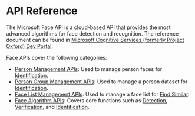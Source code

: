 <!-- 
NavPath: Face API
LinkLabel: API Reference
ExternalLink: https://dev.projectoxford.ai/docs/services/563879b61984550e40cbbe8d
Weight: 20
-->

# API Reference


The Microsoft Face API is a cloud-based API that provides the most advanced algorithms for face detection and recognition. The reference document can be found in [Microsoft Cognitive Services (formerly Project Oxford) Dev Portal](https://dev.projectoxford.ai/docs/services/563879b61984550e40cbbe8d/operations/563879b61984550f30395236).

Face APIs cover the following categories:
- [Person Management APIs](https://dev.projectoxford.ai/docs/services/563879b61984550e40cbbe8d/operations/563879b61984550f3039523c): Used to manage person faces for [Identification](https://dev.projectoxford.ai/docs/services/563879b61984550e40cbbe8d/operations/563879b61984550f30395239).
- [Person Group Management APIs](https://dev.projectoxford.ai/docs/services/563879b61984550e40cbbe8d/operations/563879b61984550f30395244): Used to manage a person dataset for [Identification](https://dev.projectoxford.ai/docs/services/563879b61984550e40cbbe8d/operations/563879b61984550f30395239).
- [Face List Management APIs](https://dev.projectoxford.ai/docs/services/563879b61984550e40cbbe8d/operations/563879b61984550f3039524b): Used to manage a face list for [Find Similar](https://dev.projectoxford.ai/docs/services/563879b61984550e40cbbe8d/operations/563879b61984550f30395237).
- [Face Algorithm APIs](https://dev.projectoxford.ai/docs/services/563879b61984550e40cbbe8d/operations/563879b61984550f30395236): Covers core functions such as [Detection](https://dev.projectoxford.ai/docs/services/563879b61984550e40cbbe8d/operations/563879b61984550f30395236), [Verification](https://dev.projectoxford.ai/docs/services/563879b61984550e40cbbe8d/operations/563879b61984550f3039523a), and [Identification](https://dev.projectoxford.ai/docs/services/563879b61984550e40cbbe8d/operations/563879b61984550f30395239).
